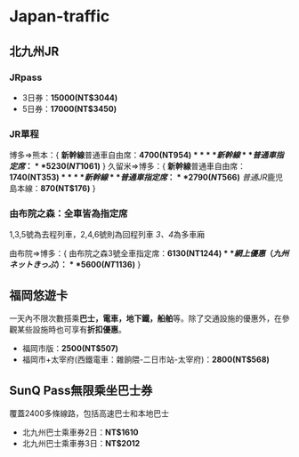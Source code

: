 # Japan-traffic

## 北九州JR 

### JRpass
- 3日券：**15000(NT$3044)**
- 5日券：**17000(NT$3450)**

### JR單程
博多=>熊本：{
			**新幹線**普通車自由席：**4700(NT$954)**	
			**新幹線**普通車指定席：**5230(NT$1061)**	
			 }
久留米=>博多：{
			**新幹線**普通車自由席：**1740(NT$353)**
			**新幹線**普通車指定席：**2790(NT$566)**
			*普通JR*鹿児島本線：**870(NT$176)**
			}

### 由布院之森：全車皆為指定席
1,3,5號為去程列車，2,4,6號則為回程列車
*3、4*為多車廂

由布院=>博多：{
			由布院之森3號全車指定席：**6130(NT$1244)**
			網上優惠（九州ネットきっぷ）：**5600(NT$1136)**
			}
			
## 福岡悠遊卡
一天內不限次數搭乘**巴士，電車，地下鐵，船舶**等。除了交通設施的優惠外，在參觀某些設施時也可享有**折扣優惠**。

- 福岡市版：**2500(NT$507)**
- 福岡市+太宰府(西鐵電車：雜餉隈-二日市站-太宰府)：**2800(NT$568)**

## SunQ Pass無限乘坐巴士券
覆蓋2400多條線路，包括高速巴士和本地巴士

- 北九州巴士乘車券2日：**NT$1610**
- 北九州巴士乘車券3日：**NT$2012**


